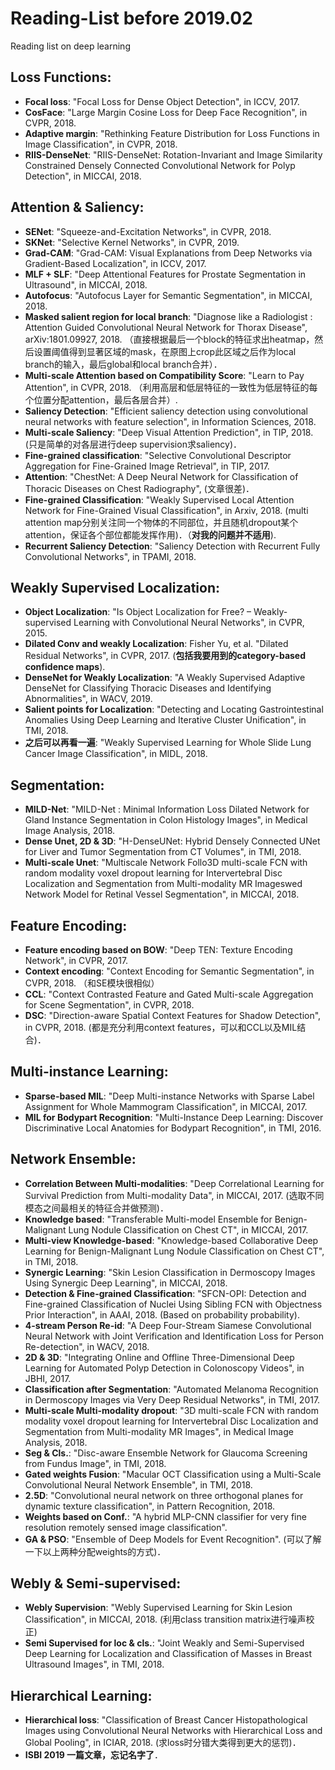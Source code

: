 # Reading-List before 2019.02
Reading list on deep learning

## Loss Functions:
- **Focal loss**: "Focal Loss for Dense Object Detection", in ICCV, 2017.
- **CosFace**: "Large Margin Cosine Loss for Deep Face Recognition", in CVPR, 2018.
- **Adaptive margin**: "Rethinking Feature Distribution for Loss Functions in Image Classification", in CVPR, 2018.
- **RIIS-DenseNet**: "RIIS-DenseNet: Rotation-Invariant and Image Similarity Constrained Densely Connected Convolutional Network for Polyp Detection", in MICCAI, 2018. 


## Attention & Saliency:
- **SENet**: "Squeeze-and-Excitation Networks", in CVPR, 2018.
- **SKNet**: "Selective Kernel Networks", in CVPR, 2019.
- **Grad-CAM**: "Grad-CAM: Visual Explanations from Deep Networks via Gradient-Based Localization", in ICCV, 2017.
- **MLF + SLF**: "Deep Attentional Features for Prostate Segmentation in Ultrasound", in MICCAI, 2018.
- **Autofocus**: "Autofocus Layer for Semantic Segmentation", in MICCAI, 2018.
- **Masked salient region for local branch**: "Diagnose like a Radiologist : Attention Guided Convolutional Neural Network for Thorax Disease", arXiv:1801.09927, 2018. （直接根据最后一个block的特征求出heatmap，然后设置阈值得到显著区域的mask，在原图上crop此区域之后作为local branch的输入，最后global和local branch合并）．
- **Multi-scale Attention based on Compatibility Score**: "Learn to Pay Attention", in CVPR, 2018. （利用高层和低层特征的一致性为低层特征的每个位置分配attention，最后各层合并）.
- **Saliency Detection**: "Efficient saliency detection using convolutional neural networks with feature selection", in Information Sciences, 2018.
- **Multi-scale Saliency**: "Deep Visual Attention Prediction", in TIP, 2018. (只是简单的对各层进行deep supervision求saliency)．
- **Fine-grained classification**: "Selective Convolutional Descriptor Aggregation for Fine-Grained Image Retrieval", in TIP, 2017.
- **Attention**: "ChestNet: A Deep Neural Network for Classification of Thoracic Diseases on Chest Radiography", (文章很差)．
- **Fine-grained Classification**: "Weakly Supervised Local Attention Network for Fine-Grained Visual Classification", in Arxiv, 2018. (multi attention map分别关注同一个物体的不同部位，并且随机dropout某个attention，保证各个部位都能发挥作用)．（**对我的问题并不适用**).
- **Recurrent Saliency Detection**: "Saliency Detection with Recurrent Fully Convolutional Networks", in TPAMI, 2018.


## Weakly Supervised Localization:
- **Object Localization**: "Is Object Localization for Free? – Weakly-supervised Learning with Convolutional Neural Networks", in CVPR, 2015.
- **Dilated Conv and weakly Localization**: Fisher Yu, et al. "Dilated Residual Networks", in CVPR, 2017. (**包括我要用到的category-based confidence maps**).
- **DenseNet for Weakly Localization**: "A Weakly Supervised Adaptive DenseNet for Classifying Thoracic Diseases and Identifying Abnormalities", in WACV, 2019.
- **Salient points for Localization**: "Detecting and Locating Gastrointestinal Anomalies Using Deep Learning and Iterative Cluster Unification", in TMI, 2018.
- **之后可以再看一遍**: "Weakly Supervised Learning for Whole Slide Lung Cancer Image Classification", in MIDL, 2018.



## Segmentation:
- **MILD-Net**: "MILD-Net : Minimal Information Loss Dilated Network for Gland Instance Segmentation in Colon Histology Images", in Medical Image Analysis, 2018.
- **Dense Unet, 2D & 3D**: "H-DenseUNet: Hybrid Densely Connected UNet for Liver and Tumor Segmentation from CT Volumes", in TMI, 2018.
- **Multi-scale Unet**: "Multiscale Network Follo3D multi-scale FCN with random modality voxel dropout learning for Intervertebral Disc Localization and Segmentation from Multi-modality MR Imageswed Network Model for Retinal Vessel Segmentation", in MICCAI, 2018.


## Feature Encoding:
- **Feature encoding based on BOW**: "Deep TEN: Texture Encoding Network", in CVPR, 2017. 
- **Context encoding**: "Context Encoding for Semantic Segmentation", in CVPR, 2018. （和SE模块很相似）
- **CCL**: "Context Contrasted Feature and Gated Multi-scale Aggregation for Scene Segmentation", in CVPR, 2018.
- **DSC**: "Direction-aware Spatial Context Features for Shadow Detection", in CVPR, 2018. (都是充分利用context features，可以和CCL以及MIL结合)．



## Multi-instance Learning:
- **Sparse-based MIL**: "Deep Multi-instance Networks with Sparse Label Assignment for Whole Mammogram Classification", in MICCAI, 2017.
- **MIL for Bodypart Recognition**: "Multi-Instance Deep Learning: Discover Discriminative Local Anatomies for Bodypart Recognition", in TMI, 2016.


## Network Ensemble:
- **Correlation Between Multi-modalities**: "Deep Correlational Learning for Survival Prediction from Multi-modality Data", in MICCAI, 2017. (选取不同模态之间最相关的特征合并做预测)．
- **Knowledge based**: "Transferable Multi-model Ensemble for Benign-Malignant Lung Nodule Classification on Chest CT", in MICCAI, 2017.
- **Multi-view Knowledge-based**: "Knowledge-based Collaborative Deep Learning for Benign-Malignant Lung Nodule Classification on Chest CT", in TMI, 2018.
- **Synergic Learning**: "Skin Lesion Classification in Dermoscopy Images Using Synergic Deep Learning", in MICCAI, 2018.
- **Detection & Fine-grained Classification**: "SFCN-OPI: Detection and Fine-grained Classification of Nuclei Using Sibling FCN with Objectness Prior Interaction", in AAAI, 2018. (Based on probability probability).
- **4-stream Person Re-id**: "A Deep Four-Stream Siamese Convolutional Neural Network with Joint Verification and Identification Loss for Person Re-detection", in WACV, 2018.
- **2D & 3D**: "Integrating Online and Offline Three-Dimensional Deep Learning for Automated Polyp Detection in Colonoscopy Videos", in JBHI, 2017.
- **Classification after Segmentation**: "Automated Melanoma Recognition in Dermoscopy Images via Very Deep Residual Networks", in TMI, 2017.
- **Multi-scale Multi-modality dropout**: "3D multi-scale FCN with random modality voxel dropout learning for Intervertebral Disc Localization and Segmentation from Multi-modality MR Images", in Medical Image Analysis, 2018.
- **Seg & Cls.**: "Disc-aware Ensemble Network for Glaucoma Screening from Fundus Image", in TMI, 2018.
- **Gated weights Fusion**: "Macular OCT Classification using a Multi-Scale Convolutional Neural Network Ensemble", in TMI, 2018.
- **2.5D**: "Convolutional neural network on three orthogonal planes for dynamic texture classification", in Pattern Recognition, 2018.
- **Weights based on Conf.**: "A hybrid MLP-CNN classifier for very fine resolution remotely sensed image classification".
- **GA & PSO**: "Ensemble of Deep Models for Event Recognition". (可以了解一下以上两种分配weights的方式)．



## Webly & Semi-supervised:
- **Webly Supervision**: "Webly Supervised Learning for Skin Lesion Classification", in MICCAI, 2018. (利用class transition matrix进行噪声校正)
- **Semi Supervised for loc & cls.**: "Joint Weakly and Semi-Supervised Deep Learning for Localization and Classification of Masses in Breast Ultrasound Images", in TMI, 2018.


## Hierarchical Learning:
- **Hierarchical loss**: "Classification of Breast Cancer Histopathological Images using Convolutional Neural Networks with Hierarchical Loss and Global Pooling", in ICIAR, 2018. (求loss时分错大类得到更大的惩罚)．
- **ISBI 2019 一篇文章，忘记名字了**．




